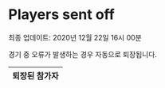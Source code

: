 # Players sent off
최종 업데이트: 2020년 12월 22일 16시 00분


경기 중 오류가 발생하는 경우 자동으로 퇴장됩니다.


| 퇴장된 참가자 |
|:---:|